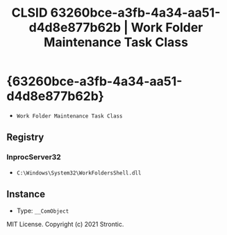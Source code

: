 ﻿---
title: "CLSID 63260bce-a3fb-4a34-aa51-d4d8e877b62b | Work Folder Maintenance Task Class"
excerpt: What is COM-Object CLSID 63260bce-a3fb-4a34-aa51-d4d8e877b62b?
---

# {63260bce-a3fb-4a34-aa51-d4d8e877b62b}

* `Work Folder Maintenance Task Class`

## Registry


### InprocServer32

* `C:\Windows\System32\WorkFoldersShell.dll`

## Instance

* Type: `__ComObject`

MIT License. Copyright (c) 2021 Strontic.



